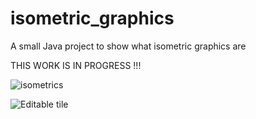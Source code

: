 # isometric_graphics
A small Java project to show what isometric graphics are



THIS WORK IS IN PROGRESS !!!

![isometrics](https://user-images.githubusercontent.com/65716326/184310348-271d8b4b-e826-4ed4-a757-9becd4f38116.png)


![Editable tile](https://user-images.githubusercontent.com/65716326/184309207-695a6859-d99a-4317-bcc9-ad5a18beac0b.png)

